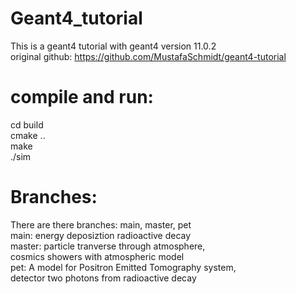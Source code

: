 # Geant4_tutorial
This is a geant4 tutorial with geant4 version 11.0.2  
original github: https://github.com/MustafaSchmidt/geant4-tutorial  
# compile and run:  
cd build  
cmake ..  
make  
./sim     
# Branches:  
There are there branches: main, master, pet  
main: energy deposiztion radioactive decay  
master: particle tranverse through atmosphere,  
        cosmics showers with atmospheric model  
pet: A model for Positron Emitted Tomography system,  
     detector two photons from radioactive decay   
